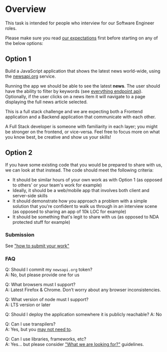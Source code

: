 # Overview
This task is intended for people who interview for our Software Engineer roles.

Please make sure you read [our expectations](../README.md#what-we-are-looking-for) first before starting on any of the below options:   

## Option 1

Build a JavaScript application that shows the latest news world-wide, using the [newsapi.org](https://newsapi.org) service.

Running the app we should be able to see the latest **news**. The user should have the ability to filter by keywords (see [everything endpoint api](https://newsapi.org/docs/endpoints/everything)). Optionally, if the user clicks on a news item it will navigate to a page displaying the full news article selected.

This is a full stack challenge and we are expecting both a Frontend application and a Backend application that communicate with each other.

A Full Stack developer is someone with familiarity in each layer; you might be stronger on the frontend, or vice-versa. Feel free to focus more on what you know best, be creative and show us your skills!

## Option 2

If you have some existing code that you would be prepared to share with us, we can look at that instead. The code should
meet the following criteria:

* It should be similar hours of your own work as with Option 1 (as opposed to others' or your team's work for example)
* Ideally, it should be a web/mobile app that involves both client and server-side skills
* It should demonstrate how you approach a problem with a simple solution that you're confident to walk us through in an interview scene (as opposed to sharing an app of 10k LOC for example) 
* It should be something that's legit to share with us (as opposed to NDA protected stuff for example)

### Submission
See ["how to submit your work"](../README.md#how-to-submit-code)

### FAQ

Q: Should I commit my `newsapi.org` token?  
A: No, but please provide one for us

Q: What browsers must I support?  
A: Latest Firefox & Chrome. Don’t worry about any browser inconsistencies.

Q: What version of node must I support?  
A: LTS version or later

Q: Should I deploy the application somewhere it is publicly reachable?
A: No

Q: Can I use transpilers?  
A: Yes, but you [may not need to](http://kangax.github.io/compat-table/es6/).

Q: Can I use libraries, frameworks, etc?  
A: Yes... but please consider ["What we are looking for?"](../README.md#what-we-are-looking-for) guidelines.
